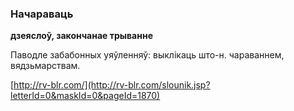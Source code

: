 ### Начараваць
**дзеяслоў, закончанае трыванне**

Паводле забабонных уяўленняў: выклікаць што-н. чараваннем, вядзьмарствам.

<a rel="author">[http://rv-blr.com/](http://rv-blr.com/slounik.jsp?letterId=0&maskId=0&pageId=1870)</a>
